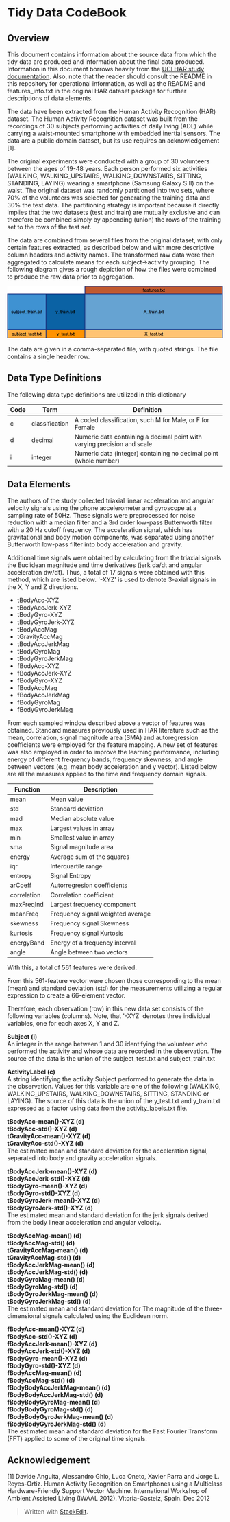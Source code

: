 Tidy Data CodeBook
===
Overview
---
This document contains information about the source data from which the tidy data are produced and information about the final data produced.  Information in this document borrows heavily from the [UCI HAR study documentation](https://www.elen.ucl.ac.be/Proceedings/esann/esannpdf/es2013-84.pdf).  Also, note that the reader should consult the README in this repository for operational information, as well as the README and features_info.txt in the original HAR dataset package for further descriptions of data elements.

The data have been extracted from the Human Activity Recognition (HAR) dataset.  The Human Activity Recognition dataset was built from the recordings of 30 subjects performing activities of daily living (ADL) while carrying a waist-mounted smartphone with embedded inertial sensors.  The data are a public domain dataset, but its use requires an acknowledgement [1].

The original experiments were conducted with a group of 30 volunteers between the ages of 19-48 years. Each person performed six activities (WALKING, WALKING\_UPSTAIRS, WALKING\_DOWNSTAIRS, SITTING, STANDING, LAYING) wearing a smartphone (Samsung Galaxy S II) on the waist.  The original dataset was randomly partitioned into two sets, where 70% of the volunteers was selected for generating the training data and 30% the test data.  The partitioning strategy is important because it directly implies that the two datasets (test and train) are mutually exclusive and can therefore be combined simply by appending (union) the rows of the training set to the rows of the test set.

The data are combined from several files from the original dataset, with only certain features extracted, as described below and with more descriptive column headers and activity names.  The transformed raw data were then aggregated to calculate means for each subject->activity grouping.  The following diagram gives a rough depiction of how the files were combined to produce the raw data prior to aggregation.

![File Map](filemap.png)

The data are given in a comma-separated file, with quoted strings.  The file contains a single header row.

Data Type Definitions
---
The following data type definitions are utilized in this dictionary

| Code | Term | Definition |
| --- | --- | --- |
| c | classification | A coded classification, such M for Male, or F for Female |
| d | decimal | Numeric data containing a decimal point with varying precision and scale |
| i | integer | Numeric data (integer) containing no decimal point (whole number) |
 
Data Elements
---
The authors of the study collected triaxial linear acceleration and angular velocity signals using the phone accelerometer and gyroscope at a sampling rate of 50Hz. These signals were preprocessed for noise reduction with a median filter and a 3rd order low-pass Butterworth filter with a 20 Hz cutoff frequency. The acceleration signal, which has gravitational and body motion components, was separated using another Butterworth low-pass filter into body acceleration and gravity. 

Additional time signals were obtained by calculating from the triaxial signals the Euclidean magnitude and time derivatives (jerk da/dt and angular acceleration dw/dt).  Thus, a total of 17 signals were obtained with this method, which are listed below.  '-XYZ' is used to denote 3-axial signals in the X, Y and Z directions.

 - tBodyAcc-XYZ
 - tBodyAccJerk-XYZ
 - tBodyGyro-XYZ
 - tBodyGyroJerk-XYZ
 - tBodyAccMag
 - tGravityAccMag
 - tBodyAccJerkMag
 - tBodyGyroMag
 - tBodyGyroJerkMag
 - fBodyAcc-XYZ
 - fBodyAccJerk-XYZ
 - fBodyGyro-XYZ
 - fBodyAccMag
 - fBodyAccJerkMag
 - fBodyGyroMag
 - fBodyGyroJerkMag

From each sampled window described above a vector of features was obtained. Standard measures previously used in HAR literature such as the mean, correlation, signal magnitude area (SMA) and autoregression coefficients were employed for the feature mapping. A new set of features was also employed in order to improve the learning performance, including energy of different frequency bands, frequency skewness, and angle between vectors (e.g. mean body acceleration and y vector). Listed below are all the measures applied to the time and frequency domain signals.

| Function | Description |
| --- | --- |
| mean | Mean value |
| std | Standard deviation |
| mad | Median absolute value |
| max | Largest values in array |
| min | Smallest value in array |
| sma | Signal magnitude area |
| energy | Average sum of the squares |
| iqr | Interquartile range |
| entropy | Signal Entropy |
| arCoeff | Autorregresion coefficients |
| correlation | Correlation coefficient |
| maxFreqInd | Largest frequency component |
| meanFreq | Frequency signal weighted average |
| skewness | Frequency signal Skewness |
| kurtosis | Frequency signal Kurtosis |
| energyBand | Energy of a frequency interval |
| angle | Angle between two vectors |

With this, a total of 561 features were derived.

From this 561-feature vector were chosen those corresponding to the mean (mean) and standard deviation (std) for the measurements utilizing a regular expression to create a 66-element vector.

Therefore, each observation (row) in this new data set consists of the following variables (columns).  Note, that '-XYZ' denotes three individual variables, one for each axes X, Y and Z.

**Subject (i)**<br>
An integer in the range between 1 and 30 identifying the volunteer who performed the activity and whose data are recorded in the observation.  The source of the data is the union of the subject\_test.txt and subject\_train.txt

**ActivityLabel (c)**<br>
A string identifying the activity Subject performed to generate the data in the observation.  Values for this variable are one of the following (WALKING, WALKING\_UPSTAIRS, WALKING\_DOWNSTAIRS, SITTING, STANDING or LAYING).  The source of this data is the union of the y\_test.txt and y\_train.txt expressed as a factor using data from the activity\_labels.txt file.

**tBodyAcc-mean()-XYZ (d)**<br>
**tBodyAcc-std()-XYZ (d)**<br>
**tGravityAcc-mean()-XYZ (d)**<br>
**tGravityAcc-std()-XYZ (d)**<br>
The estimated mean and standard deviation for the acceleration signal, separated into body and gravity acceleration signals.

**tBodyAccJerk-mean()-XYZ (d)**<br>
**tBodyAccJerk-std()-XYZ (d)**<br>
**tBodyGyro-mean()-XYZ (d)**<br>
**tBodyGyro-std()-XYZ (d)**<br>
**tBodyGyroJerk-mean()-XYZ (d)**<br>
**tBodyGyroJerk-std()-XYZ (d)**<br>
The estimated mean and standard deviation for the jerk signals derived from the body linear acceleration and angular velocity.

**tBodyAccMag-mean() (d)**<br>
**tBodyAccMag-std() (d)**<br>
**tGravityAccMag-mean() (d)**<br>
**tGravityAccMag-std() (d)**<br>
**tBodyAccJerkMag-mean() (d)**<br>
**tBodyAccJerkMag-std() (d)**<br>
**tBodyGyroMag-mean() (d)**<br>
**tBodyGyroMag-std() (d)**<br>
**tBodyGyroJerkMag-mean() (d)**<br>
**tBodyGyroJerkMag-std() (d)**<br>
The estimated mean and standard deviation for The magnitude of the three-dimensional signals calculated using the Euclidean norm.

**fBodyAcc-mean()-XYZ (d)**<br>
**fBodyAcc-std()-XYZ (d)**<br>
**fBodyAccJerk-mean()-XYZ (d)**<br>
**fBodyAccJerk-std()-XYZ (d)**<br>
**fBodyGyro-mean()-XYZ (d)**<br>
**fBodyGyro-std()-XYZ (d)**<br>
**fBodyAccMag-mean() (d)**<br>
**fBodyAccMag-std() (d)**<br>
**fBodyBodyAccJerkMag-mean() (d)**<br>
**fBodyBodyAccJerkMag-std() (d)**<br>
**fBodyBodyGyroMag-mean() (d)**<br>
**fBodyBodyGyroMag-std() (d)**<br>
**fBodyBodyGyroJerkMag-mean() (d)**<br>
**fBodyBodyGyroJerkMag-std() (d)**<br>
The estimated mean and standard deviation for the Fast Fourier Transform (FFT) applied to some of the original time signals.

Acknowledgement
---
[1] Davide Anguita, Alessandro Ghio, Luca Oneto, Xavier Parra and Jorge L. Reyes-Ortiz. Human Activity Recognition on Smartphones using a Multiclass Hardware-Friendly Support Vector Machine. International Workshop of Ambient Assisted Living (IWAAL 2012). Vitoria-Gasteiz, Spain. Dec 2012



> Written with [StackEdit](https://stackedit.io/).